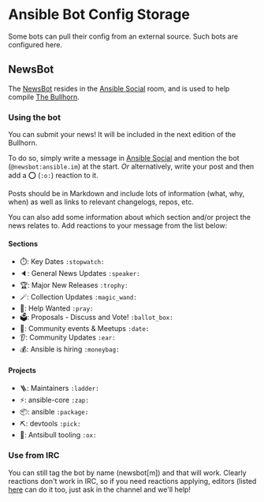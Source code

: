 # Ansible Bot Config Storage

Some bots can pull their config from an external source. Such bots are configured here.

## NewsBot

The [NewsBot](https://github.com/haecker-felix/hebbot/) resides in the [Ansible Social](https://matrix.to/#/#social:ansible.com) room, and is used to help compile [The Bullhorn](https://github.com/ansible/community/wiki/News).

### Using the bot

You can submit your news! It will be included in the next edition of the Bullhorn.

To do so, simply write a message in [Ansible Social](https://matrix.to/#/#social:ansible.com) and mention the bot (`@newsbot:ansible.im`) at the
start. *Or* alternatively, write your post and then add a :o: (`:o:`) reaction to it.

Posts should be in Markdown and include lots of information (what, why, when) as well as links to relevant changelogs, repos, etc.

You can also add some information about which section and/or project the news relates to. Add reactions to your message from the list below:

#### Sections

- ⏱️: Key Dates `:stopwatch:`
- 🔈️: General News Updates `:speaker:`
- 🏆️: Major New Releases `:trophy:`
- 🪄: Collection Updates `:magic_wand:`
- 🙏: Help Wanted `:pray:`
- 🗳️: Proposals - Discuss and Vote! `:ballot_box:`
- 📅: Community events & Meetups `:date:`
- 👂️: Community Updates `:ear:`
- 💰️: Ansible is hiring `:moneybag:`

#### Projects

- 🪜: Maintainers `:ladder:`
- ⚡️: ansible-core `:zap:`
- 📦️: ansible `:package:`
- ⛏️: devtools `:pick:`
- 🐂: Antsibull tooling `:ox:`

### Use from IRC

You can still tag the bot by name (newsbot[m]) and that will work. Clearly reactions don't work in IRC, so if you need reactions applying, editors
(listed [here](https://github.com/ansible-community/ansible.im/blob/main/bots/newsbot-config.toml#L10) can do it too, just ask in the channel
and we'll help!

